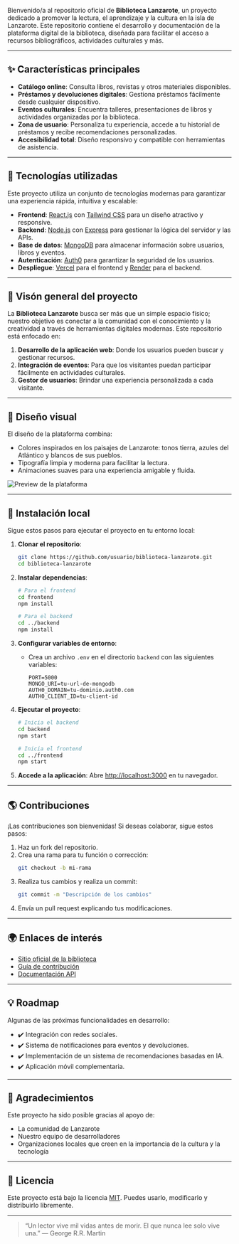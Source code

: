 Bienvenido/a al repositorio oficial de **Biblioteca Lanzarote**, un proyecto dedicado a promover la lectura, el aprendizaje y la cultura en la isla de Lanzarote. Este repositorio contiene el desarrollo y documentación de la plataforma digital de la biblioteca, diseñada para facilitar el acceso a recursos bibliográficos, actividades culturales y más.

---

## ✨ Características principales

- **Catálogo online**: Consulta libros, revistas y otros materiales disponibles.
- **Préstamos y devoluciones digitales**: Gestiona préstamos fácilmente desde cualquier dispositivo.
- **Eventos culturales**: Encuentra talleres, presentaciones de libros y actividades organizadas por la biblioteca.
- **Zona de usuario**: Personaliza tu experiencia, accede a tu historial de préstamos y recibe recomendaciones personalizadas.
- **Accesibilidad total**: Diseño responsivo y compatible con herramientas de asistencia.

---

## 🔧 Tecnologías utilizadas

Este proyecto utiliza un conjunto de tecnologías modernas para garantizar una experiencia rápida, intuitiva y escalable:

- **Frontend**: [React.js](https://reactjs.org/) con [Tailwind CSS](https://tailwindcss.com/) para un diseño atractivo y responsive.
- **Backend**: [Node.js](https://nodejs.org/) con [Express](https://expressjs.com/) para gestionar la lógica del servidor y las APIs.
- **Base de datos**: [MongoDB](https://www.mongodb.com/) para almacenar información sobre usuarios, libros y eventos.
- **Autenticación**: [Auth0](https://auth0.com/) para garantizar la seguridad de los usuarios.
- **Despliegue**: [Vercel](https://vercel.com/) para el frontend y [Render](https://render.com/) para el backend.

---

## 📖 Visón general del proyecto

La **Biblioteca Lanzarote** busca ser más que un simple espacio físico; nuestro objetivo es conectar a la comunidad con el conocimiento y la creatividad a través de herramientas digitales modernas. Este repositorio está enfocado en:

1. **Desarrollo de la aplicación web**: Donde los usuarios pueden buscar y gestionar recursos.
2. **Integración de eventos**: Para que los visitantes puedan participar fácilmente en actividades culturales.
3. **Gestor de usuarios**: Brindar una experiencia personalizada a cada visitante.

---

## 🎨 Diseño visual

El diseño de la plataforma combina:
- Colores inspirados en los paisajes de Lanzarote: tonos tierra, azules del Atlántico y blancos de sus pueblos.
- Tipografía limpia y moderna para facilitar la lectura.
- Animaciones suaves para una experiencia amigable y fluida.

![Preview de la plataforma](https://via.placeholder.com/800x400.png?text=Vista+previa+del+dise%C3%B1o)

---

## 🔄 Instalación local

Sigue estos pasos para ejecutar el proyecto en tu entorno local:

1. **Clonar el repositorio**:
   ```bash
   git clone https://github.com/usuario/biblioteca-lanzarote.git
   cd biblioteca-lanzarote
   ```

2. **Instalar dependencias**:
   ```bash
   # Para el frontend
   cd frontend
   npm install

   # Para el backend
   cd ../backend
   npm install
   ```

3. **Configurar variables de entorno**:
   - Crea un archivo `.env` en el directorio `backend` con las siguientes variables:
     ```env
     PORT=5000
     MONGO_URI=tu-url-de-mongodb
     AUTH0_DOMAIN=tu-dominio.auth0.com
     AUTH0_CLIENT_ID=tu-client-id
     ```

4. **Ejecutar el proyecto**:
   ```bash
   # Inicia el backend
   cd backend
   npm start

   # Inicia el frontend
   cd ../frontend
   npm start
   ```

5. **Accede a la aplicación**: Abre [http://localhost:3000](http://localhost:3000) en tu navegador.

---

## 🌎 Contribuciones

¡Las contribuciones son bienvenidas! Si deseas colaborar, sigue estos pasos:

1. Haz un fork del repositorio.
2. Crea una rama para tu función o corrección:
   ```bash
   git checkout -b mi-rama
   ```
3. Realiza tus cambios y realiza un commit:
   ```bash
   git commit -m "Descripción de los cambios"
   ```
4. Envía un pull request explicando tus modificaciones.

---

## 🌍 Enlaces de interés

- [Sitio oficial de la biblioteca](https://bibliotecalanzarote.com)
- [Guía de contribución](CONTRIBUTING.md)
- [Documentación API](API.md)

---

## 💡 Roadmap

Algunas de las próximas funcionalidades en desarrollo:

- ✔️ Integración con redes sociales.
- ✔️ Sistema de notificaciones para eventos y devoluciones.
- ✔️ Implementación de un sistema de recomendaciones basadas en IA.
- ✔️ Aplicación móvil complementaria.

---

## 🌟 Agradecimientos

Este proyecto ha sido posible gracias al apoyo de:
- La comunidad de Lanzarote
- Nuestro equipo de desarrolladores
- Organizaciones locales que creen en la importancia de la cultura y la tecnología

---

## 🔗 Licencia

Este proyecto está bajo la licencia [MIT](LICENSE). Puedes usarlo, modificarlo y distribuirlo libremente.

---

> “Un lector vive mil vidas antes de morir. El que nunca lee solo vive una.” — George R.R. Martin
